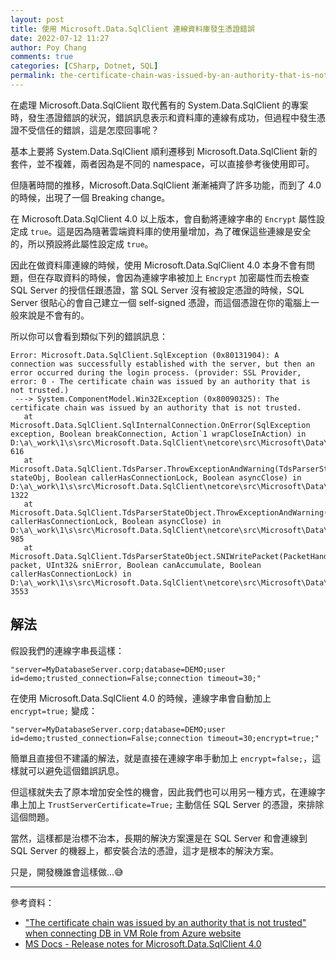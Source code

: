 ```yaml
---
layout: post
title: 使用 Microsoft.Data.SqlClient 連線資料庫發生憑證錯誤
date: 2022-07-12 11:27
author: Poy Chang
comments: true
categories: [CSharp, Dotnet, SQL]
permalink: the-certificate-chain-was-issued-by-an-authority-that-is-not-trusted/
---
```


在處理 Microsoft.Data.SqlClient 取代舊有的 System.Data.SqlClient 的專案時，發生憑證錯誤的狀況，錯誤訊息表示和資料庫的連線有成功，但過程中發生憑證不受信任的錯誤，這是怎麼回事呢？

基本上要將 System.Data.SqlClient 順利遷移到 Microsoft.Data.SqlClient 新的套件，並不複雜，兩者因為是不同的 namespace，可以直接參考後使用即可。

但隨著時間的推移，Microsoft.Data.SqlClient 漸漸補齊了許多功能，而到了 4.0 的時候，出現了一個 Breaking change。

在 Microsoft.Data.SqlClient 4.0 以上版本，會自動將連線字串的 `Encrypt` 屬性設定成 `true`。這是因為隨著雲端資料庫的使用量增加，為了確保這些連線是安全的，所以預設將此屬性設定成 `true`。

因此在做資料庫連線的時候，使用 Microsoft.Data.SqlClient 4.0 本身不會有問題，但在存取資料的時候，會因為連線字串被加上 `Encrypt` 加密屬性而去檢查 SQL Server 的授信任跟憑證，當 SQL Server 沒有被設定憑證的時候，SQL Server 很貼心的會自己建立一個 self-signed 憑證，而這個憑證在你的電腦上一般來說是不會有的。

所以你可以會看到類似下列的錯誤訊息：

```log
Error: Microsoft.Data.SqlClient.SqlException (0x80131904): A connection was successfully established with the server, but then an error occurred during the login process. (provider: SSL Provider, error: 0 - The certificate chain was issued by an authority that is not trusted.)
 ---> System.ComponentModel.Win32Exception (0x80090325): The certificate chain was issued by an authority that is not trusted.
   at Microsoft.Data.SqlClient.SqlInternalConnection.OnError(SqlException exception, Boolean breakConnection, Action`1 wrapCloseInAction) in D:\a\_work\1\s\src\Microsoft.Data.SqlClient\netcore\src\Microsoft\Data\SqlClient\SqlInternalConnection.cs:line 616
   at Microsoft.Data.SqlClient.TdsParser.ThrowExceptionAndWarning(TdsParserStateObject stateObj, Boolean callerHasConnectionLock, Boolean asyncClose) in D:\a\_work\1\s\src\Microsoft.Data.SqlClient\netcore\src\Microsoft\Data\SqlClient\TdsParser.cs:line 1322
   at Microsoft.Data.SqlClient.TdsParserStateObject.ThrowExceptionAndWarning(Boolean callerHasConnectionLock, Boolean asyncClose) in D:\a\_work\1\s\src\Microsoft.Data.SqlClient\netcore\src\Microsoft\Data\SqlClient\TdsParserStateObject.cs:line 985
   at Microsoft.Data.SqlClient.TdsParserStateObject.SNIWritePacket(PacketHandle packet, UInt32& sniError, Boolean canAccumulate, Boolean callerHasConnectionLock) in D:\a\_work\1\s\src\Microsoft.Data.SqlClient\netcore\src\Microsoft\Data\SqlClient\TdsParserStateObject.cs:line 3553
```

## 解法

假設我們的連線字串長這樣：

```
"server=MyDatabaseServer.corp;database=DEMO;user id=demo;trusted_connection=False;connection timeout=30;"
```

在使用 Microsoft.Data.SqlClient 4.0 的時候，連線字串會自動加上 `encrypt=true;` 變成：

```log
"server=MyDatabaseServer.corp;database=DEMO;user id=demo;trusted_connection=False;connection timeout=30;encrypt=true;"
```

簡單且直接但不建議的解法，就是直接在連線字串手動加上 `encrypt=false;`，這樣就可以避免這個錯誤訊息。

但這樣就失去了原本增加安全性的機會，因此我們也可以用另一種方式，在連線字串上加上 `TrustServerCertificate=True;` 主動信任 SQL Server 的憑證，來排除這個問題。

當然，這樣都是治標不治本，長期的解決方案還是在 SQL Server 和會連線到 SQL Server 的機器上，都安裝合法的憑證，這才是根本的解決方案。

只是，開發機誰會這樣做...😅

----------

參考資料：

* ["The certificate chain was issued by an authority that is not trusted" when connecting DB in VM Role from Azure website](https://stackoverflow.com/questions/17615260/the-certificate-chain-was-issued-by-an-authority-that-is-not-trusted-when-conn)
* [MS Docs - Release notes for Microsoft.Data.SqlClient 4.0](https://docs.microsoft.com/en-us/sql/connect/ado-net/introduction-microsoft-data-sqlclient-namespace?view=sql-server-ver15#breaking-changes-in-40?WT.mc_id=DT-MVP-5003022)
